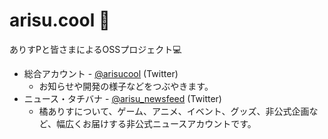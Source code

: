 # arisu.cool 🍓

ありすPと皆さまによるOSSプロジェクト💻

* 総合アカウント - [@arisucool](https://twitter.com/arisucool) (Twitter)
    * お知らせや開発の様子などをつぶやきます。
* ニュース・タチバナ - [@arisu_newsfeed](https://twitter.com/arisu_newsfeed) (Twitter)
    * 橘ありすについて、ゲーム、アニメ、イベント、グッズ、非公式企画など、幅広くお届けする非公式ニュースアカウントです。
